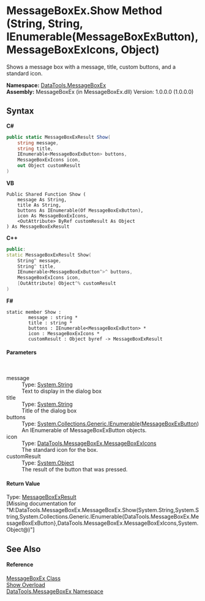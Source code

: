# MessageBoxEx.Show Method (String, String, IEnumerable(MessageBoxExButton), MessageBoxExIcons, Object)
 

Shows a message box with a message, title, custom buttons, and a standard icon.

**Namespace:**&nbsp;<a href="2e83881a-7861-f510-1d85-b20875f0dcb4">DataTools.MessageBoxEx</a><br />**Assembly:**&nbsp;MessageBoxEx (in MessageBoxEx.dll) Version: 1.0.0.0 (1.0.0.0)

## Syntax

**C#**<br />
``` C#
public static MessageBoxExResult Show(
	string message,
	string title,
	IEnumerable<MessageBoxExButton> buttons,
	MessageBoxExIcons icon,
	out Object customResult
)
```

**VB**<br />
``` VB
Public Shared Function Show ( 
	message As String,
	title As String,
	buttons As IEnumerable(Of MessageBoxExButton),
	icon As MessageBoxExIcons,
	<OutAttribute> ByRef customResult As Object
) As MessageBoxExResult
```

**C++**<br />
``` C++
public:
static MessageBoxExResult Show(
	String^ message, 
	String^ title, 
	IEnumerable<MessageBoxExButton^>^ buttons, 
	MessageBoxExIcons icon, 
	[OutAttribute] Object^% customResult
)
```

**F#**<br />
``` F#
static member Show : 
        message : string * 
        title : string * 
        buttons : IEnumerable<MessageBoxExButton> * 
        icon : MessageBoxExIcons * 
        customResult : Object byref -> MessageBoxExResult 

```


#### Parameters
&nbsp;<dl><dt>message</dt><dd>Type: <a href="https://docs.microsoft.com/dotnet/api/system.string" target="_blank">System.String</a><br />Text to display in the dialog box</dd><dt>title</dt><dd>Type: <a href="https://docs.microsoft.com/dotnet/api/system.string" target="_blank">System.String</a><br />Title of the dialog box</dd><dt>buttons</dt><dd>Type: <a href="https://docs.microsoft.com/dotnet/api/system.collections.generic.ienumerable-1" target="_blank">System.Collections.Generic.IEnumerable</a>(<a href="e1261b7b-07a9-97d8-f7f8-824a32473f53">MessageBoxExButton</a>)<br />An IEnumerable of MessageBoxExButton objects.</dd><dt>icon</dt><dd>Type: <a href="180a2dcf-1983-6418-ec6c-8dba82620fbf">DataTools.MessageBoxEx.MessageBoxExIcons</a><br />The standard icon for the box.</dd><dt>customResult</dt><dd>Type: <a href="https://docs.microsoft.com/dotnet/api/system.object" target="_blank">System.Object</a><br />The result of the button that was pressed.</dd></dl>

#### Return Value
Type: <a href="2b304ae3-c8f0-9ca0-11ef-bc5222b08b2a">MessageBoxExResult</a><br />\[Missing <returns> documentation for "M:DataTools.MessageBoxEx.MessageBoxEx.Show(System.String,System.String,System.Collections.Generic.IEnumerable{DataTools.MessageBoxEx.MessageBoxExButton},DataTools.MessageBoxEx.MessageBoxExIcons,System.Object@)"\]

## See Also


#### Reference
<a href="d51d5a04-45d3-f370-b968-831a609ba604">MessageBoxEx Class</a><br /><a href="befd1aee-1d66-f992-80b8-8e51fc98ff5f">Show Overload</a><br /><a href="2e83881a-7861-f510-1d85-b20875f0dcb4">DataTools.MessageBoxEx Namespace</a><br />